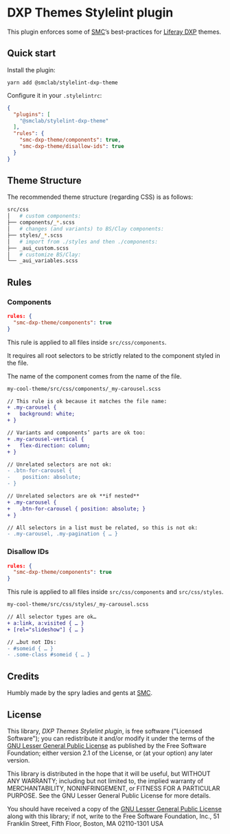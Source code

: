 DXP Themes Stylelint plugin
===========================

This plugin enforces some of [SMC](https://www.smc.it)’s best-practices for [Liferay DXP](https://liferay.com) themes.

Quick start
-----------

Install the plugin:

	yarn add @smclab/stylelint-dxp-theme

Configure it in your `.stylelintrc`:

```json
{
  "plugins": [
    "@smclab/stylelint-dxp-theme"
  ],
  "rules": {
    "smc-dxp-theme/components": true,
    "smc-dxp-theme/disallow-ids": true
  }
}

```

Theme Structure
---------------

The recommended theme structure (regarding CSS) is as follows:

```bash
src/css
│   # custom components:
├── components/_*.scss
│   # changes (and variants) to BS/Clay components:
├── styles/_*.scss
│   # import from ./styles and then ./components:
├── _aui_custom.scss
│   # customize BS/Clay:
└── _aui_variables.scss
```

Rules
-----

### Components

```json
rules: {
  "smc-dxp-theme/components": true
}
```

This rule is applied to all files inside `src/css/components`.

It requires all root selectors to be strictly related to the component styled in the file.

The name of the component comes from the name of the file.

```diff
my-cool-theme/src/css/components/_my-carousel.scss

// This rule is ok because it matches the file name:
+ .my-carousel {
+   background: white;
+ }

// Variants and components’ parts are ok too:
+ .my-carousel-vertical {
+   flex-direction: column;
+ }

// Unrelated selectors are not ok:
- .btn-for-carousel {
-    position: absolute;
- }

// Unrelated selectors are ok **if nested**
+ .my-carousel {
+   .btn-for-carousel { position: absolute; }
+ }

// All selectors in a list must be related, so this is not ok:
- .my-carousel, .my-pagination { … }
```

### Disallow IDs

```json
rules: {
  "smc-dxp-theme/components": true
}
```

This rule is applied to all files inside `src/css/components` and `src/css/styles`.

```diff
my-cool-theme/src/css/styles/_my-carousel.scss

// All selector types are ok…
+ a:link, a:visited { … }
+ [rel="slideshow"] { … }

// …but not IDs:
- #someid { … }
- .some-class #someid { … }
```

Credits
-------

Humbly made by the spry ladies and gents at [SMC](https://www.smc.it).

License
-------

This library, *DXP Themes Stylelint plugin*, is free software ("Licensed
Software"); you can redistribute it and/or modify it under the terms of the
[GNU Lesser General Public License](http://www.gnu.org/licenses/lgpl-2.1.html)
as published by the Free Software Foundation; either version 2.1 of the
License, or (at your option) any later version.

This library is distributed in the hope that it will be useful, but WITHOUT ANY
WARRANTY; including but not limited to, the implied warranty of MERCHANTABILITY,
NONINFRINGEMENT, or FITNESS FOR A PARTICULAR PURPOSE. See the GNU Lesser General
Public License for more details.

You should have received a copy of the [GNU Lesser General Public
License](http://www.gnu.org/licenses/lgpl-2.1.html) along with this library; if
not, write to the Free Software Foundation, Inc., 51 Franklin Street, Fifth
Floor, Boston, MA 02110-1301 USA
